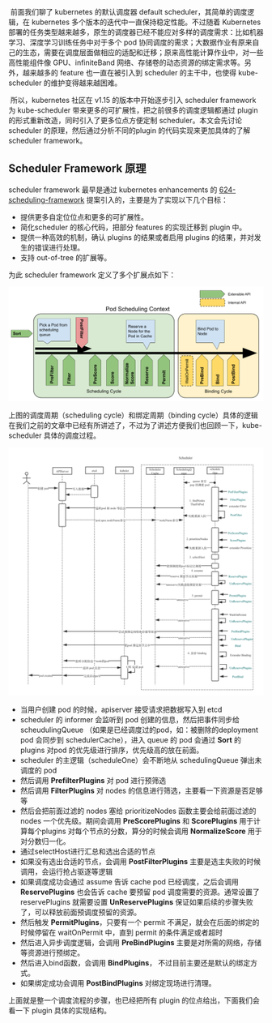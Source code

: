​		前面我们聊了 kubernetes 的默认调度器 default scheduler，其简单的调度逻辑，在 kubernetes 多个版本的迭代中一直保持稳定性能。不过随着 Kubernetes 部署的任务类型越来越多，原生的调度器已经不能应对多样的调度需求：比如机器学习、深度学习训练任务中对于多个 pod 协同调度的需求；大数据作业有原来自己的生态，需要在调度层面做相应的适配和迁移；原来高性能计算作业中，对一些高性能组件像 GPU、infiniteBand 网络、存储卷的动态资源的绑定需求等。另外，越来越多的 feature 也一直在被引入到 scheduler 的主干中，也使得 kube-scheduler 的维护变得越来越困难。 

​		所以，kubernetes 社区在 v1.15 的版本中开始逐步引入 scheduler framework 为 kube-scheduler 带来更多的可扩展性，把之前很多的调度逻辑都通过 plugin 的形式重新改造，同时引入了更多位点方便定制 scheduler。本文会先讨论 scheduler 的原理，然后通过分析不同的plugin 的代码实现来更加具体的了解 scheduler framework。



## Scheduler Framework 原理

scheduler framework 最早是通过 kubernetes enhancements 的 [624-scheduling-framework](https://github.com/kubernetes/enhancements/tree/master/keps/sig-scheduling/624-scheduling-framework) 提案引入的，主要是为了实现以下几个目标：

- 提供更多自定位位点和更多的可扩展性。
- 简化scheduler 的核心代码，把部分 features 的实现迁移到 plugin 中。
- 提供一种高效的机制，确认 plugins 的结果或者启用 plugins 的结果，并对发生的错误进行处理。
- 支持 out-of-tree 的扩展等。

为此 scheduler framework 定义了多个扩展点如下：

![scheduling-framework-extensions](scheduler_framework/scheduling-framework-extensions.png)

上图的调度周期（scheduling cycle）和绑定周期（binding cycle）具体的逻辑在我们之前的文章中已经有所讲述了，不过为了讲述方便我们也回顾一下，kube-scheduler 具体的调度过程。

![scheduler_framework](scheduler_framework/scheduler_framework.png)

- 当用户创建 pod 的时候，apiserver 接受请求把数据写入到 etcd
- scheduler 的 informer 会监听到 pod 创建的信息，然后把事件同步给 scheudulingQueue （如果是已经调度过的pod，如：被删除的deployment pod 会同步到 schedulerCache），进入 queue 的 pod 会通过 **Sort** 的 plugins 对pod 的优先级进行排序，优先级高的放在前面。
- scheduler 的主逻辑（scheduleOne）会不断地从 schedulingQueue 弹出未调度的 pod
- 然后调用 **PrefilterPlugins** 对 pod 进行预筛选
- 然后调用 **FilterPlugins** 对 nodes 的信息进行筛选，主要看一下资源是否足够等
- 然后会把前面过滤的 nodes 塞给 prioritizeNodes 函数主要会给前面过滤的 nodes 一个优先级。期间会调用 **PreScorePlugins** 和 **ScorePlugins** 用于计算每个plugins 对每个节点的分数，算分的时候会调用 **NormalizeScore** 用于对分数归一化。
- 通过selectHost进行汇总和选出合适的节点
- 如果没有选出合适的节点，会调用 **PostFilterPlugins** 主要是选主失败的时候调用，会运行抢占驱逐等逻辑
- 如果调度成功会通过 assume 告诉 cache pod 已经调度，之后会调用 **ReservePlugins** 也会告诉 cache 要预留 pod 调度需要的资源。通常设置了 reservePlugins 就需要设置 **UnReservePlugins** 保证如果后续的步骤失败了，可以释放前面预调度预留的资源。
- 然后触发 **PermitPlugins**，只要有一个 permit 不满足，就会在后面的绑定的时候停留在 waitOnPermit 中，直到 permit 的条件满足或者超时
- 然后进入异步调度逻辑，会调用 **PreBindPlugins** 主要是对所需的网络，存储等资源进行预绑定。
- 然后进入bind函数，会调用 **BindPlugins**， 不过目前主要还是默认的绑定方式。
- 如果绑定成功会调用 **PostBindPlugins** 对绑定现场进行清理。

上面就是整一个调度流程的步骤，也已经把所有 plugin 的位点给出，下面我们会看一下 plugin 具体的实现结构。